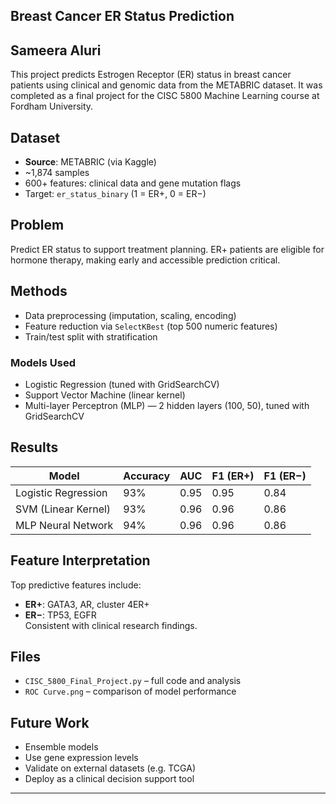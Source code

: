 ## Breast Cancer ER Status Prediction 
## Sameera Aluri

This project predicts Estrogen Receptor (ER) status in breast cancer patients using clinical and genomic data from the METABRIC dataset. It was completed as a final project for the CISC 5800 Machine Learning course at Fordham University.

## Dataset

- **Source**: METABRIC (via Kaggle)
- ~1,874 samples
- 600+ features: clinical data and gene mutation flags
- Target: `er_status_binary` (1 = ER+, 0 = ER−)

## Problem

Predict ER status to support treatment planning. ER+ patients are eligible for hormone therapy, making early and accessible prediction critical.

## Methods

- Data preprocessing (imputation, scaling, encoding)
- Feature reduction via `SelectKBest` (top 500 numeric features)
- Train/test split with stratification

### Models Used

- Logistic Regression (tuned with GridSearchCV)
- Support Vector Machine (linear kernel)
- Multi-layer Perceptron (MLP) — 2 hidden layers (100, 50), tuned with GridSearchCV

## Results

| Model                | Accuracy | AUC  | F1 (ER+) | F1 (ER−) |
|---------------------|----------|------|----------|----------|
| Logistic Regression | 93%      | 0.95 | 0.95     | 0.84     |
| SVM (Linear Kernel) | 93%      | 0.96 | 0.96     | 0.86     |
| MLP Neural Network  | 94%      | 0.96 | 0.96     | 0.86     |

## Feature Interpretation

Top predictive features include:
- **ER+**: GATA3, AR, cluster 4ER+
- **ER−**: TP53, EGFR  
Consistent with clinical research findings.

## Files

- `CISC_5800_Final_Project.py` – full code and analysis
- `ROC Curve.png` – comparison of model performance

## Future Work

- Ensemble models
- Use gene expression levels
- Validate on external datasets (e.g. TCGA)
- Deploy as a clinical decision support tool

---


